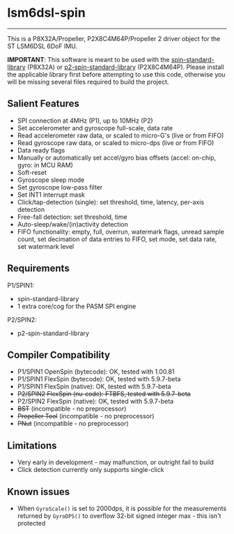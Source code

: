 # lsm6dsl-spin

--------------

This is a P8X32A/Propeller, P2X8C4M64P/Propeller 2 driver object for the ST LSM6DSL 6DoF IMU.

**IMPORTANT**: This software is meant to be used with the [spin-standard-library](https://github.com/avsa242/spin-standard-library) (P8X32A) or [p2-spin-standard-library](https://github.com/avsa242/p2-spin-standard-library) (P2X8C4M64P). Please install the applicable library first before attempting to use this code, otherwise you will be missing several files required to build the project.

## Salient Features

* SPI connection at 4MHz (P1), up to 10MHz (P2)
* Set accelerometer and gyroscope full-scale, data rate
* Read accelerometer raw data, or scaled to micro-G's (live or from FIFO)
* Read gyroscope raw data, or scaled to micro-dps (live or from FIFO)
* Data ready flags
* Manually or automatically set accel/gyro bias offsets (accel: on-chip, gyro: in MCU RAM)
* Soft-reset
* Gyroscope sleep mode
* Set gyroscope low-pass filter
* Set INT1 interrupt mask
* Click/tap-detection (single): set threshold, time, latency, per-axis detection
* Free-fall detection: set threshold, time
* Auto-sleep/wake/(in)activity detection
* FIFO functionality: empty, full, overrun, watermark flags, unread sample count, set decimation of data entries to FIFO, set mode, set data rate, set watermark level

## Requirements

P1/SPIN1:

* spin-standard-library
* 1 extra core/cog for the PASM SPI engine

P2/SPIN2:

* p2-spin-standard-library

## Compiler Compatibility

* P1/SPIN1 OpenSpin (bytecode): OK, tested with 1.00.81
* P1/SPIN1 FlexSpin (bytecode): OK, tested with 5.9.7-beta
* P1/SPIN1 FlexSpin (native): OK, tested with 5.9.7-beta
* ~~P2/SPIN2 FlexSpin (nu-code): FTBFS, tested with 5.9.7-beta~~
* P2/SPIN2 FlexSpin (native): OK, tested with 5.9.7-beta
* ~~BST~~ (incompatible - no preprocessor)
* ~~Propeller Tool~~ (incompatible - no preprocessor)
* ~~PNut~~ (incompatible - no preprocessor)

## Limitations

* Very early in development - may malfunction, or outright fail to build
* Click detection currently only supports single-click

## Known issues

* When `GyroScale()` is set to 2000dps, it is possible for the measurements returned by `GyroDPS()` to overflow 32-bit signed integer max - this isn't protected

